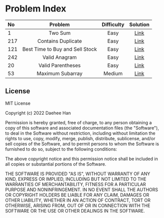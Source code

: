 Problem Index
===================================

| No  | Problem | Difficulty | Solution |
|:----|:-------:|:----------:|:--------:|
| 1   |    Two Sum     |    Easy    | [Link](https://github.com/booknara/playground/blob/master/src/main/java/com/booknara/problem/hash/TwoSum.java) |
| 217 |    Contains Duplicate     |    Easy    |   [Link](https://github.com/booknara/playground/blob/master/src/main/java/com/booknara/problem/hash/ContainsDuplicate.java)   |
| 121 |    Best Time to Buy and Sell Stock     |    Easy    |   [Link](https://github.com/booknara/playground/blob/master/src/main/java/com/booknara/problem/dp/BestTimeToBuyAndSellStock.java)   |
| 242 |    Valid Anagram	     |    Easy    |   [Link](https://github.com/booknara/playground/blob/master/src/main/java/com/booknara/problem/hash/ValidAnagram.java)   |
| 20  |    Valid Parentheses     |    Easy    |   [Link](https://github.com/booknara/playground/blob/master/src/main/java/com/booknara/problem/stack/ValidParentheses.java)   |
| 53  |    Maximum Subarray     |    Medium    |   [Link](https://github.com/booknara/playground/blob/master/src/main/java/com/booknara/problem/dp/MaxSubArray.java)   |

License
-------
MIT License

Copyright (c) 2022 Daehee Han

Permission is hereby granted, free of charge, to any person obtaining a copy
of this software and associated documentation files (the "Software"), to deal
in the Software without restriction, including without limitation the rights
to use, copy, modify, merge, publish, distribute, sublicense, and/or sell
copies of the Software, and to permit persons to whom the Software is
furnished to do so, subject to the following conditions:

The above copyright notice and this permission notice shall be included in all
copies or substantial portions of the Software.

THE SOFTWARE IS PROVIDED "AS IS", WITHOUT WARRANTY OF ANY KIND, EXPRESS OR
IMPLIED, INCLUDING BUT NOT LIMITED TO THE WARRANTIES OF MERCHANTABILITY,
FITNESS FOR A PARTICULAR PURPOSE AND NONINFRINGEMENT. IN NO EVENT SHALL THE
AUTHORS OR COPYRIGHT HOLDERS BE LIABLE FOR ANY CLAIM, DAMAGES OR OTHER
LIABILITY, WHETHER IN AN ACTION OF CONTRACT, TORT OR OTHERWISE, ARISING FROM,
OUT OF OR IN CONNECTION WITH THE SOFTWARE OR THE USE OR OTHER DEALINGS IN THE
SOFTWARE.

